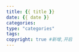 ```yaml
---
title: {{ title }}
date: {{ date }}
categories:
type: "categories"
tags:
copyright: true #新增,开启
---
```

